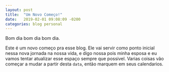 ```yaml
---
layout: post
title:  "Um Novo Começo!"
date:   2019-02-01 09:08:09 -0200
categories: blog personal
---
```


Bom dia bom dia bom dia.

Este é um novo começo pra esse blog. Ele vai servir como ponto inicial nessa nova jornada na nossa vida, e digo nossa pois minha esposa e eu vamos tentar atualizar esse espaço sempre que possivel. Varias coisas vão começar a mudar a partir desta `data`, então marquem em seus calendarios.